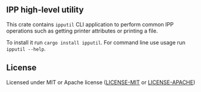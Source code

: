 ## IPP high-level utility

This crate contains `ipputil` CLI application to perform common IPP operations
such as getting printer attributes or printing a file.

To install it run `cargo install ipputil`. For command line use usage run `ipputil --help`.

## License

Licensed under MIT or Apache license ([LICENSE-MIT](https://opensource.org/licenses/MIT) or [LICENSE-APACHE](https://opensource.org/licenses/Apache-2.0))

